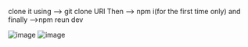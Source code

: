clone it using --> git clone URl 
Then --> npm i(for the first time only)
and finally -->npm reun dev


![image](https://github.com/user-attachments/assets/aedf88a1-1e89-4593-a433-93a1825d2166)
![image](https://github.com/user-attachments/assets/dfed0921-d1c0-46b5-96a4-325e14af7113)

